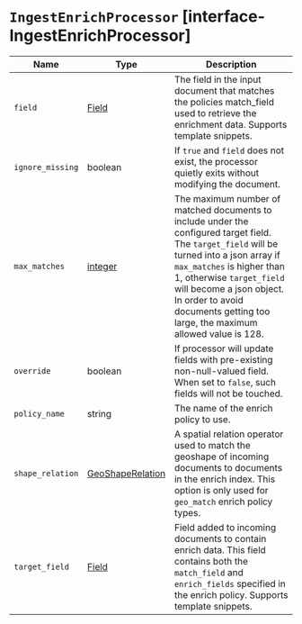 # `IngestEnrichProcessor` [interface-IngestEnrichProcessor]

| Name | Type | Description |
| - | - | - |
| `field` | [Field](./Field.md) | The field in the input document that matches the policies match_field used to retrieve the enrichment data. Supports template snippets. |
| `ignore_missing` | boolean | If `true` and `field` does not exist, the processor quietly exits without modifying the document. |
| `max_matches` | [integer](./integer.md) | The maximum number of matched documents to include under the configured target field. The `target_field` will be turned into a json array if `max_matches` is higher than 1, otherwise `target_field` will become a json object. In order to avoid documents getting too large, the maximum allowed value is 128. |
| `override` | boolean | If processor will update fields with pre-existing non-null-valued field. When set to `false`, such fields will not be touched. |
| `policy_name` | string | The name of the enrich policy to use. |
| `shape_relation` | [GeoShapeRelation](./GeoShapeRelation.md) | A spatial relation operator used to match the geoshape of incoming documents to documents in the enrich index. This option is only used for `geo_match` enrich policy types. |
| `target_field` | [Field](./Field.md) | Field added to incoming documents to contain enrich data. This field contains both the `match_field` and `enrich_fields` specified in the enrich policy. Supports template snippets. |
